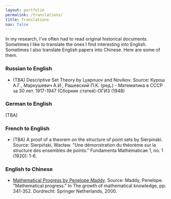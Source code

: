 ```yaml
---
layout: portfolio
permalink: /translations/
title: Translations
nav: false
---
```


In my research, I've often had to read original historical documents. Sometimes I like to translate the ones I find interesting into English. Sometimes I also translate English papers into Chinese. Here are some of them.

### Russian to English

- (TBA) Descriptive Set Theory by Lyapnuov and Novikov. Source: Курош А.Г., Маркушевич А.И., Рашевский П.К. (ред.) - Математика в СССР за 30 лет. 1917-1947 (Сборник статей)-ОГИЗ (1948)

### German to English

(TBA)

### French to English

- (TBA) A proof of a theorem on the structure of point sets by Sierpinski. Source: Sierpiński, Wacław. "Une démonstration du théorème sur la structure des ensembles de points." Fundamenta Mathematicae 1, no. 1 (1920): 1-6.

### English to Chinese

- [Mathematical Progress by Penelope Maddy](https://zhuanlan.zhihu.com/p/673258473). Source: Maddy, Penelope. "Mathematical progress." In The growth of mathematical knowledge, pp. 341-352. Dordrecht: Springer Netherlands, 2000.